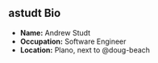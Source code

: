 ## astudt Bio

- **Name:** Andrew Studt
- **Occupation:** Software Engineer
- **Location:** Plano, next to @doug-beach
